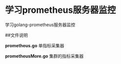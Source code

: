 # 学习prometheus服务器监控

学习golang-prometheus服务器监控

##文件说明

**prometheus.go**  单指标采集器

**prometheusMore.go**  集群的指标采集器